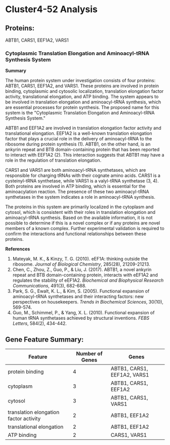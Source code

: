 # Cluster4-52 Analysis

## Proteins: 

ABTB1, CARS1, EEF1A2, VARS1

### Cytoplasmic Translation Elongation and Aminoacyl-tRNA Synthesis System

**Summary**

The human protein system under investigation consists of four proteins: ABTB1, CARS1, EEF1A2, and VARS1. These proteins are involved in protein binding, cytoplasmic and cytosolic localization, translation elongation factor activity, translational elongation, and ATP binding. The system appears to be involved in translation elongation and aminoacyl-tRNA synthesis, which are essential processes for protein synthesis. The proposed name for this system is the "Cytoplasmic Translation Elongation and Aminoacyl-tRNA Synthesis System."

ABTB1 and EEF1A2 are involved in translation elongation factor activity and translational elongation. EEF1A2 is a well-known translation elongation factor that plays a crucial role in the delivery of aminoacyl-tRNA to the ribosome during protein synthesis (1). ABTB1, on the other hand, is an ankyrin repeat and BTB domain-containing protein that has been reported to interact with EEF1A2 (2). This interaction suggests that ABTB1 may have a role in the regulation of translation elongation.

CARS1 and VARS1 are both aminoacyl-tRNA synthetases, which are responsible for charging tRNAs with their cognate amino acids. CARS1 is a cysteinyl-tRNA synthetase, while VARS1 is a valyl-tRNA synthetase (3, 4). Both proteins are involved in ATP binding, which is essential for the aminoacylation reaction. The presence of these two aminoacyl-tRNA synthetases in the system indicates a role in aminoacyl-tRNA synthesis.

The proteins in this system are primarily localized in the cytoplasm and cytosol, which is consistent with their roles in translation elongation and aminoacyl-tRNA synthesis. Based on the available information, it is not possible to determine if this is a novel complex or if any proteins are novel members of a known complex. Further experimental validation is required to confirm the interactions and functional relationships between these proteins.

**References**

1. Mateyak, M. K., & Kinzy, T. G. (2010). eEF1A: thinking outside the ribosome. *Journal of Biological Chemistry*, 285(28), 21209-21213.
2. Chen, C., Zhou, Z., Guo, P., & Liu, J. (2017). ABTB1, a novel ankyrin repeat and BTB domain-containing protein, interacts with eEF1A2 and regulates the stability of eEF1A2. *Biochemical and Biophysical Research Communications*, 491(3), 682-688.
3. Park, S. G., Ewalt, K. L., & Kim, S. (2005). Functional expansion of aminoacyl-tRNA synthetases and their interacting factors: new perspectives on housekeepers. *Trends in Biochemical Sciences*, 30(10), 569-574.
4. Guo, M., Schimmel, P., & Yang, X. L. (2010). Functional expansion of human tRNA synthetases achieved by structural inventions. *FEBS Letters*, 584(2), 434-442.

## Gene Feature Summary: 

| Feature | Number of Genes | Genes |
| --- | --- | --- |
| protein binding | 4 | ABTB1, CARS1, EEF1A2, VARS1 |
| cytoplasm | 3 | ABTB1, CARS1, EEF1A2 |
| cytosol | 3 | ABTB1, CARS1, VARS1 |
| translation elongation factor activity | 2 | ABTB1, EEF1A2 |
| translational elongation | 2 | ABTB1, EEF1A2 |
| ATP binding | 2 | CARS1, VARS1 |

